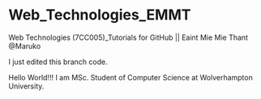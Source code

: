 # Web_Technologies_EMMT
Web Technologies (7CC005)_Tutorials for GitHub || 
Eaint Mie Mie Thant @Maruko

I just edited this branch code.

Hello World!!!
I am MSc. Student of Computer Science at Wolverhampton University.